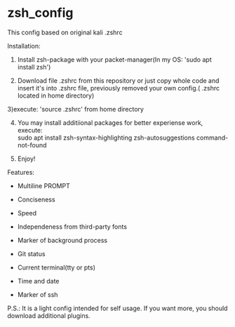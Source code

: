 # zsh_config

This config based on original kali .zshrc

Installation:

 1) Install zsh-package with your packet-manager(In my OS: 'sudo apt install zsh')
 
 2) Download file .zshrc from this repository or just copy whole code and insert it's into .zshrc file, previously removed your own config.( .zshrc located in home directory)
 
 3)execute: 'source .zshrc' from home directory
 
 4) You may install additiional packages for better experiense work, execute:        
 sudo apt install zsh-syntax-highlighting zsh-autosuggestions command-not-found
   
 5) Enjoy!
 
Features:

  * Multiline PROMPT
  
  * Conciseness
  
  * Speed
  
  * Independeness from third-party fonts
  
  * Marker of background process
  
  * Git status
  
  * Current terminal(tty or pts)
  
  * Time and date
  
  * Marker of ssh

P.S.: It is a light config intended for self usage. If you want more, you should download additional plugins.
